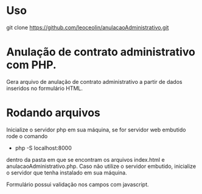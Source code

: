 # Uso
git clone https://github.com/leoceolin/anulacaoAdministrativo.git

# Anulação de contrato administrativo com PHP.
Gera arquivo de anulação de contrato administrativo a partir de dados inseridos no formulário HTML.

# Rodando arquivos
Inicialize o servidor php em sua máquina, se for servidor web embutido rode o comando
*  php -S localhost:8000

dentro da pasta em que se encontram os arquivos index.html e anulacaoAdministrativo.php.
Caso não utilize o servidor embutido, inicialize o servidor que tenha instalado em sua máquina.

Formulário possui validação nos campos com javascript.
